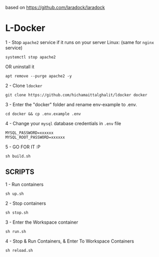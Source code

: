 based on https://github.com/laradock/laradock

# L-Docker

1 - Stop `apache2` service if it runs on your server Linux: (same for `nginx` service)

    systemctl stop apache2

OR uninstall it

    apt remove --purge apache2 -y

2 - Clone `ldocker`

    git clone https://github.com/hichamaittalghalit/ldocker docker


3 - Enter the "docker" folder and rename env-example to .env.

    cd docker && cp .env.example .env

4 - Change your `mysql` database credentials in `.env` file

    MYSQL_PASSWORD=xxxxxx
    MYSQL_ROOT_PASSWORD=xxxxxx

5 - GO FOR IT :P

    sh build.sh

## SCRIPTS

1 - Run containers

    sh up.sh

2 - Stop containers

    sh stop.sh

3 - Enter the Workspace container

    sh run.sh

4 - Stop & Run Containers, & Enter To Workspace Containers

    sh reload.sh
